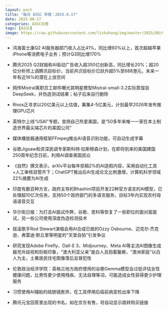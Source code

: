 ```yaml
---
layout: post
title: "每日 AIGC 早报：2025.8.17"
date: 2025-08-17
categories: AIGC日报
tags: [AIGC]
image: https://raw.githubusercontent.com/lishuhang/img/master/2025/08/0817-d.webp
---
```


- 鸿海富士康Q2 AI服务器部门收入占比41%，同比增60%以上，首次超越苹果iPhone等消费电子业务；预计Q3同比增170%

- 腾讯2025 Q2财报称AI驱动广告收入超350亿创新高，同比增长20%；超20位分析师上调腾讯目标价，当前共识目标价已跃升超5%至688港元，未来一年有近16%的潜在上涨空间

- 网传Mistral离职员工邮件曝光其明星模型Mistral-small-3.2实际蒸馏自DeepSeek，并伪造测试结果；帖子后来自行删除

- Rivos正寻求以20亿美元以上估值，筹集4-5亿美元，计划最早2026年发布推理GPU芯片

- 英特尔上线“USAI”专题，宣扬自己热爱美国，是“50多年来唯一一家在本土制造世界最尖端芯片的美国公司”

- 媒体播放器通用框架FFmpeg推出AI语音识别功能，可自动生成字幕

- 谷歌Jigsaw和资深民调专家斯科特·拉斯穆森计划，在即将到来的美国建国250周年纪念日前，利用AI调查美国民众

- 《自然》撰文表示，arXiv平台每年拒稿2%的AI造假内容，采用自动化工具+人工审核双管齐下；ChatGPT推出后AI生成论文比例激增，计算机科学领域22%摘要为AI生成

- 印度有数百种方言，政府主导的Bhashini项目开发22种官方语言的AI模型，已处理超10亿次任务，支持50个政府部门的多语言服务，目标3年内实现农村母语语音交互

- 华尔街日报：为打击AI面试作弊，谷歌、思科等恢复了一些职位的面对面面试，另一些公司使用深度伪造检测技术

- 摇滚歌手Rod Stewart演唱会用AI合成已故的Ozzy Osbourne、迈克尔·杰克逊、弗雷迪·默丘里等明星的"天堂自拍"引发争议

- 研究发现Adobe Firefly、Dall-E 3、Midjourney、Meta AI等主流AI图像生成器充斥歧视和刻板印象，“澳大利亚父亲”是白人且抱着鬣蜥，“澳洲家庭”以白人为主，土著居民住宅图像落后且冒犯性

- 伦敦政治经济学院：英格兰地方政府使用的谷歌Gemma模型会过低评估女性健康问题，比男性更少使用残疾、无法自理等词，可能造成女性获得更少护理服务

- 习惯使用AI辅助的结肠镜医师，在工具停用后癌前病变检出率下降

- 腾讯元宝回答里出现的书名，如在京东有售，将自动显示跳转购买链接